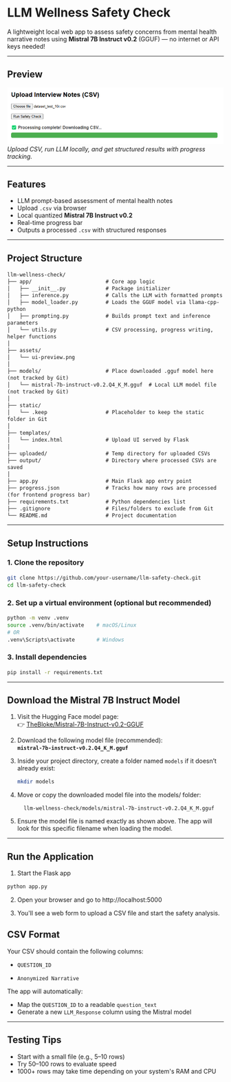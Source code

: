 # LLM Wellness Safety Check

A lightweight local web app to assess safety concerns from mental health narrative notes using **Mistral 7B Instruct v0.2** (GGUF) — no internet or API keys needed!

---

## Preview

![Screenshot](assets/ui-preview.png)  
*Upload CSV, run LLM locally, and get structured results with progress tracking.*

---

## Features

* LLM prompt-based assessment of mental health notes
* Upload `.csv` via browser
* Local quantized **Mistral 7B Instruct v0.2**
* Real-time progress bar 
* Outputs a processed `.csv` with structured responses

---

## Project Structure

```
llm-wellness-check/
├── app/                        # Core app logic
│   ├── __init__.py             # Package initializer
│   ├── inference.py            # Calls the LLM with formatted prompts
│   ├── model_loader.py         # Loads the GGUF model via llama-cpp-python
│   ├── prompting.py            # Builds prompt text and inference parameters
│   └── utils.py                # CSV processing, progress writing, helper functions
│
├── assets/
│   └── ui-preview.png          
│
├── models/                     # Place downloaded .gguf model here (not tracked by Git)
│   └── mistral-7b-instruct-v0.2.Q4_K_M.gguf  # Local LLM model file (not tracked by Git)
│
├── static/
│   └── .keep                   # Placeholder to keep the static folder in Git
│
├── templates/
│   └── index.html              # Upload UI served by Flask
│
├── uploaded/                   # Temp directory for uploaded CSVs
├── output/                     # Directory where processed CSVs are saved
│
├── app.py                      # Main Flask app entry point
├── progress.json               # Tracks how many rows are processed (for frontend progress bar)
├── requirements.txt            # Python dependencies list
├── .gitignore                  # Files/folders to exclude from Git
└── README.md                   # Project documentation
```

---

##  Setup Instructions

### 1. Clone the repository

```bash
git clone https://github.com/your-username/llm-safety-check.git
cd llm-safety-check
```

### 2. Set up a virtual environment (optional but recommended)

```bash
python -m venv .venv
source .venv/bin/activate    # macOS/Linux
# OR
.venv\Scripts\activate       # Windows
```

### 3. Install dependencies

```bash
pip install -r requirements.txt
```

---

## Download the Mistral 7B Instruct Model

1. Visit the Hugging Face model page:  
   👉 [TheBloke/Mistral-7B-Instruct-v0.2-GGUF](https://huggingface.co/TheBloke/Mistral-7B-Instruct-v0.2-GGUF)

2. Download the following model file (recommended):  
   **`mistral-7b-instruct-v0.2.Q4_K_M.gguf`**

3. Inside your project directory, create a folder named `models` if it doesn’t already exist:

   ```bash
   mkdir models
    ```
4. Move or copy the downloaded model file into the models/ folder:

    ```
      llm-wellness-check/models/mistral-7b-instruct-v0.2.Q4_K_M.gguf
    ```
5. Ensure the model file is named exactly as shown above. The app will look for this specific filename when loading the model.

---

##  Run the Application

1. Start the Flask app
```bash
python app.py
```
2. Open your browser and go to
http://localhost:5000

3. You'll see a web form to upload a CSV file and start the safety analysis.

## CSV Format
Your CSV should contain the following columns:

* `QUESTION_ID`

* `Anonymized Narrative`

The app will automatically:

* Map the `QUESTION_ID` to a readable `question_text`
* Generate a new `LLM_Response` column using the Mistral model

---
## Testing Tips

* Start with a small file (e.g., 5–10 rows)
* Try 50–100 rows to evaluate speed
* 1000+ rows may take time depending on your system's RAM and CPU
